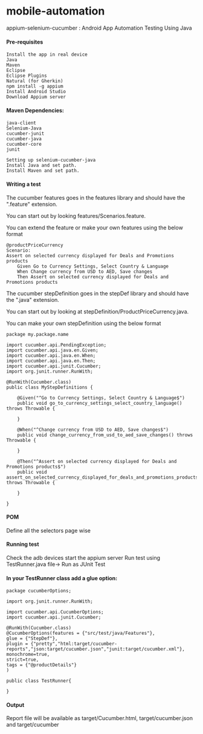 # mobile-automation

appium-selenium-cucumber : Android App Automation Testing Using Java

#### Pre-requisites

```
Install the app in real device
Java
Maven
Eclipse
Eclipse Plugins
Natural (for Gherkin)
npm install -g appium
Install Android Studio
Download Appium server

```

#### Maven Dependencies:

```
java-client
Selenium-Java
cucumber-junit
cucumber-java
cucumber-core
junit

Setting up selenium-cucumber-java
Install Java and set path.
Install Maven and set path.
```

#### Writing a test
The cucumber features goes in the features library and should have the ".feature" extension.

You can start out by looking features/Scenarios.feature.

You can extend the feature or make your own features using the below format

```
@productPriceCurrency
Scenario:
Assert on selected currency displayed for Deals and Promotions products
	Given Go to Currency Settings, Select Country & Language
	When Change currency from USD to AED, Save changes
	Then Assert on selected currency displayed for Deals and Promotions products
```

The cucumber stepDefinition goes in the stepDef library and should have the ".java" extension.

You can start out by looking at stepDefinition/ProductPriceCurrency.java.

You can make your own stepDefinition using the below format

```
package my.package.name

import cucumber.api.PendingException;
import cucumber.api.java.en.Given;
import cucumber.api.java.en.When;
import cucumber.api.java.en.Then;
import cucumber.api.junit.Cucumber;
import org.junit.runner.RunWith;

@RunWith(Cucumber.class)
public class MyStepDefinitions {

    @Given("^Go to Currency Settings, Select Country & Language$")
    public void go_to_currency_settings_select_country_language() throws Throwable {

    }

    @When("^Change currency from USD to AED, Save changes$")
    public void change_currency_from_usd_to_aed_save_changes() throws Throwable {

    }

    @Then("^Assert on selected currency displayed for Deals and Promotions products$")
    public void assert_on_selected_currency_displayed_for_deals_and_promotions_products() throws Throwable {

    }

}
```


#### POM
Define all the selectors page wise

#### Running test
Check the adb devices
start the appium server
Run test using TestRunner.java file-> Run as JUnit Test

#### In your TestRunner class add a glue option:

```
package cucumberOptions;

import org.junit.runner.RunWith;

import cucumber.api.CucumberOptions;
import cucumber.api.junit.Cucumber;

@RunWith(Cucumber.class)
@CucumberOptions(features = {"src/test/java/Features"}, 
glue = {"StepDef"},
plugin = {"pretty","html:target/cucumber-reports","json:target/cucumber.json","junit:target/cucumber.xml"},
monochrome=true,
strict=true,
tags = {"@productDetails"}
)

public class TestRunner{
	
}

```

#### Output
Report file will be available as target/Cucumber.html, target/cucumber.json and target/cucumber